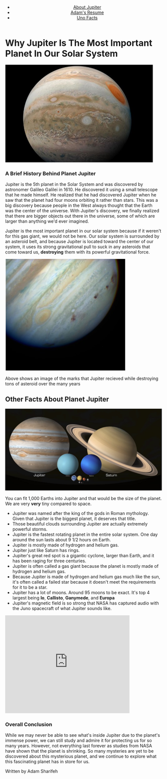 <!Doctype html>
<html lang = "en">
<head>
  <meta charset="utf-8">
  <title>My Websites</title>
<body>
<header>
  <nav>
    <ul>
      <li><a href="project-1-jupiter.html">About Jupiter</a></li>
      <li><a href="resume.html">Adam's Resume</a></li>
      <li><a href="project-1-uno.html">Uno Facts</a></li>
    </ul>
  </nav>
</header>
  <h1>Why Jupiter Is The Most Important Planet In Our Solar System</h1>
  <img src="media/image1.jpg" alt="Image of Jupiter"/>
  <h3>A Brief History Behind Planet Jupiter</h3>
  <p>Jupiter is the 5th planet in the Solar System and was discovered by astronomer Galileo Galilei in 1610. He discovered it using a small telescope that he made himself. He realized that he had discovered Jupiter when he saw that the planet had four moons orbiting it rather than stars. This was a big discovery because people in the West always thought that the Earth was the center of the universe. With Jupiter's discovery, we finally realized that there are bigger objects out there in the universe, some of which are larger than anything we'd ever imagined.</p> 
  <p>Jupiter is the most important planet in our solar system because if it weren't for this gas giant, we would not be here. Our solar system is surrounded by an asteroid belt, and because Jupiter is located toward the center of our system, it uses its strong gravitational pull to suck in any asteroids that come toward us, <strong>destroying</strong> them with its powerful gravitational force.</p>
  <img src="media/image2.jpg" alt="Image of Jupiter"/>
  <p>Above shows an image of the marks that Jupiter recieved while destroying tons of asteroid over the many years</p>
  <h2>Other Facts About Planet Jupiter</h2>
  <img src="media/image3.jpg" alt="Image of Jupiter"/>
  <p>You can fit 1,000 Earths into Jupiter and that would be the size of the planet. We are very <strong>very</strong> tiny compared to space.</p>
<ul>
  <li>Jupiter was named after the king of the gods in Roman mythology. Given that Jupiter is the biggest planet, it deserves that title.</li>
  <li>Those beautiful clouds surrounding Jupiter are actually extremely powerful storms.</li>
  <li>Jupiter is the fastest rotating planet in the entire solar system. One day around the sun lasts about 9 1/2 hours on Earth.</li>
  <li>Jupiter is mostly made of hydrogen and helium gas.</li>
  <li>Jupiter just like Saturn has rings.</li>
  <li>Jupiter's great red spot is a gigantic cyclone, larger than Earth, and it has been raging for three centuries.</li>
  <li>Jupiter is often called a gas giant because the planet is mostly made of hydrogen and helium gas.</li>
  <li>Because Jupiter is made of hydrogen and helium gas much like the sun, it's often called a failed star because it doesn't meet the requirements for it to be a star.</li>
  <li>Jupiter has a lot of moons. Around 95 moons to be exact. It's top 4 largest being <strong>Io</strong>, <strong>Callisto</strong>, <strong>Ganymede</strong>, and <strong>Europa</strong></li> 
  <li>Jupiter's magnetic field is so strong that NASA has captured audio with the Juno spacecraft of what Jupiter sounds like.</li>
</ul>
    <iframe width="400" height="315" src="https://www.youtube.com/embed/e3fqE01YYWs?si=7IFdZLB1Tiov8kD7" title="YouTube video player" frameborder="0" allow="accelerometer; autoplay; clipboard-write; encrypted-media; gyroscope; picture-in-picture; web-share" referrerpolicy="strict-origin-when-cross-origin" allowfullscreen></iframe>
  <h3>Overall Conclusion</h3>
  <p>While we may never be able to see what's inside Jupiter due to the planet's immense power, we can still study and admire it for protecting us for so many years. However, not everything last forever as studies from NASA have shown that the planet is shrinking. So many mysteries are yet to be discovered about this mysterious planet, and we continue to explore what this fascinating planet has in store for us.</p>
  <p>Written by Adam Sharifeh</p>
</body>
</html>

